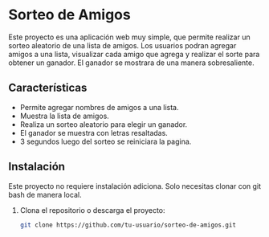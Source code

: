 # Sorteo de Amigos

Este proyecto es una aplicación web muy simple, que permite realizar un sorteo aleatorio de una lista de amigos.
Los usuarios podran agregar amigos a una lista, visualizar cada amigo que agrega y realizar el sorte para obtener un ganador.
El ganador se mostrara de una manera sobresaliente.

## Características

- Permite agregar nombres de amigos a una lista.
- Muestra la lista de amigos.
- Realiza un sorteo aleatorio para elegir un ganador.
- El ganador se muestra con letras resaltadas.
- 3 segundos luego del sorteo se reiniciara la pagina.

## Instalación

Este proyecto no requiere instalación adiciona. Solo necesitas clonar con git bash de manera local.

1. Clona el repositorio o descarga el proyecto:
   ```bash
   git clone https://github.com/tu-usuario/sorteo-de-amigos.git
